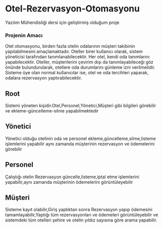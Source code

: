 # Otel-Rezervasyon-Otomasyonu
Yazılım Mühendisliği dersi için geliştirmiş olduğum proje
### Projenin Amacı
Otel otomasyonu, birden fazla otelin odalarının müşteri takibinin yapılabilmesini amaçlamaktadır. Oteller birer kullanıcı olarak, sistem yöneticisi tarafından tanımlanabilecektir. Her otel, kendi oda tanımlarını yapabilecektir. Oteller, müşterilerini çevirim dışı da tanımlayabileceği göz önünde bulundurularak, otellere oda durumlarını günleme izni verilmelidir. Sisteme üye olan normal kullanıcılar ise, otel ve oda tercihleri yaparak, odalara rezervasyon yaptırabilecektir.
## Root
Sistemi yöneten kişidir.Otel,Personel,Yönetici,Müşteri gibi bilgileri görebilir ve ekleme-güncelleme-silme yapabilmektedir
## Yönetici
Yönetici olduğu otelinin oda ve personel ekleme,güncelleme,silme,listeme  işlemlerini yapabilir aynı zamanda müşterinin rezervasyon ve ödemelerini görebilir
## Personel
Çalıştığı otelin Rezervasyon güncelle,listeme,iptal etme işlemlerini yapabilir,aynı zamanda müşterinin ödemelerini görüntüleyebilir
## Müşteri
Sisteme kayıt olabilir,Giriş yaptıktan sonra Rezervasyon yapıp ödemesini tamamlayabilir,Yaptığı tüm rezervasyonları ve ödemeleri görüntüleyebilir ve sistemdeki tüm otelleri şehire ve otelin yıldız sayısına göre arama yapabilir.

